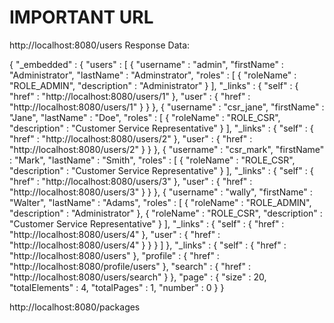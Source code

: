 

# IMPORTANT URL

http://localhost:8080/users
Response Data:

{
  "_embedded" : {
    "users" : [ {
      "username" : "admin",
      "firstName" : "Administrator",
      "lastName" : "Adminstrator",
      "roles" : [ {
        "roleName" : "ROLE_ADMIN",
        "description" : "Administrator"
      } ],
      "_links" : {
        "self" : {
          "href" : "http://localhost:8080/users/1"
        },
        "user" : {
          "href" : "http://localhost:8080/users/1"
        }
      }
    }, {
      "username" : "csr_jane",
      "firstName" : "Jane",
      "lastName" : "Doe",
      "roles" : [ {
        "roleName" : "ROLE_CSR",
        "description" : "Customer Service Representative"
      } ],
      "_links" : {
        "self" : {
          "href" : "http://localhost:8080/users/2"
        },
        "user" : {
          "href" : "http://localhost:8080/users/2"
        }
      }
    }, {
      "username" : "csr_mark",
      "firstName" : "Mark",
      "lastName" : "Smith",
      "roles" : [ {
        "roleName" : "ROLE_CSR",
        "description" : "Customer Service Representative"
      } ],
      "_links" : {
        "self" : {
          "href" : "http://localhost:8080/users/3"
        },
        "user" : {
          "href" : "http://localhost:8080/users/3"
        }
      }
    }, {
      "username" : "wally",
      "firstName" : "Walter",
      "lastName" : "Adams",
      "roles" : [ {
        "roleName" : "ROLE_ADMIN",
        "description" : "Administrator"
      }, {
        "roleName" : "ROLE_CSR",
        "description" : "Customer Service Representative"
      } ],
      "_links" : {
        "self" : {
          "href" : "http://localhost:8080/users/4"
        },
        "user" : {
          "href" : "http://localhost:8080/users/4"
        }
      }
    } ]
  },
  "_links" : {
    "self" : {
      "href" : "http://localhost:8080/users"
    },
    "profile" : {
      "href" : "http://localhost:8080/profile/users"
    },
    "search" : {
      "href" : "http://localhost:8080/users/search"
    }
  },
  "page" : {
    "size" : 20,
    "totalElements" : 4,
    "totalPages" : 1,
    "number" : 0
  }
}


http://localhost:8080/packages
